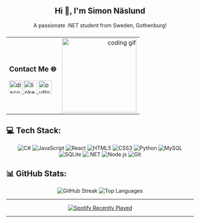 <h2 align="center">Hi 👋, I'm Simon Näslund</h2>

<p align="center">A passionate .NET student from Sweden, Gothenburg!</p>

###

<div align="center">
  <table>
    <tr>
      <td align="left">
        <h3>Contact Me 🌐</h3>
        <a href="https://discordapp.com/users/Simon.N#6487" target="_blank">
          <img src="https://img.shields.io/static/v1?message=Discord&logo=discord&label=&color=7289DA&logoColor=white&labelColor=&style=for-the-badge" height="35" alt="discord logo"  />
        </a>
        <a href="https://www.linkedin.com/in/simon-n%C3%A4slund-3857a128a/" target="_blank">
          <img src="https://img.shields.io/static/v1?message=LinkedIn&logo=linkedin&label=&color=0077B5&logoColor=white&labelColor=&style=for-the-badge" height="35" alt="linkedin logo"  />
        </a>
        <a href="mailto:simon.naslund@hotmail.com" target="_blank">
          <img src="https://img.shields.io/static/v1?message=Outlook&logo=microsoft-outlook&label=&color=0078D4&logoColor=white&labelColor=&style=for-the-badge" height="35" alt="outlook logo"  />
        </a>
      </td>
      <td align="right">
        <img src="https://camo.githubusercontent.com/c80c2231f12607bec49da9c67eefe6aca8d1da60130305842e9f8af4fb0af534/68747470733a2f2f6d656469612e74656e6f722e636f6d2f476653582d753756474d34414141414d2f636f64696e672e676966" height="200" alt="coding gif" />
      </td>
    </tr>
  </table>
</div>

###

## 💻 Tech Stack:

<div align="center">
  <img src="https://img.shields.io/badge/c%23-%23239120.svg?style=for-the-badge&logo=csharp&logoColor=white" alt="C#" />
  <img src="https://img.shields.io/badge/javascript-%23323330.svg?style=for-the-badge&logo=javascript&logoColor=%23F7DF1E" alt="JavaScript" />
  <img src="https://img.shields.io/badge/react-%2320232a.svg?style=for-the-badge&logo=react&logoColor=%2361DAFB" alt="React" />
  <img src="https://img.shields.io/badge/html5-%23E34F26.svg?style=for-the-badge&logo=html5&logoColor=white" alt="HTML5" />
  <img src="https://img.shields.io/badge/css3-%231572B6.svg?style=for-the-badge&logo=css3&logoColor=white" alt="CSS3" />
  <img src="https://img.shields.io/badge/python-3670A0?style=for-the-badge&logo=python&logoColor=ffdd54" alt="Python" />
  <img src="https://img.shields.io/badge/mysql-%234479A1.svg?style=for-the-badge&logo=mysql&logoColor=white" alt="MySQL" />
  <img src="https://img.shields.io/badge/sqlite-%2307405e.svg?style=for-the-badge&logo=sqlite&logoColor=white" alt="SQLite" />
  <img src="https://img.shields.io/badge/.NET-5C2D91?style=for-the-badge&logo=.net&logoColor=white" alt=".NET" />
  <img src="https://img.shields.io/badge/node.js-6DA55F?style=for-the-badge&logo=node.js&logoColor=white" alt="Node.js" />
  <img src="https://img.shields.io/badge/git-%23F05033.svg?style=for-the-badge&logo=git&logoColor=white" alt="Git" />
</div>

## 📊 GitHub Stats:

<div align="center">
  <img src="https://github-readme-streak-stats.herokuapp.com/?user=KungSimon&theme=nightowl&hide_border=false" alt="GitHub Streak" />
  
  <!-- Profile Views above Most Used Languages -->


  <img src="https://github-readme-stats.vercel.app/api/top-langs/?username=KungSimon&theme=nightowl&hide_border=false&include_all_commits=true&count_private=true&layout=compact" alt="Top Languages" />
</div>

---

<div align="center">
  <!-- Centered Spotify Recently Played -->
  <a href="https://open.spotify.com/user/mrskateboy99">
    <img src="https://spotify-recently-played-readme.vercel.app/api?user=mrskateboy99&count=1&unique=false" alt="Spotify Recently Played" />
  </a>
</div>

---
